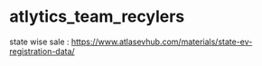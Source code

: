 # atlytics_team_recylers



state wise sale : https://www.atlasevhub.com/materials/state-ev-registration-data/
